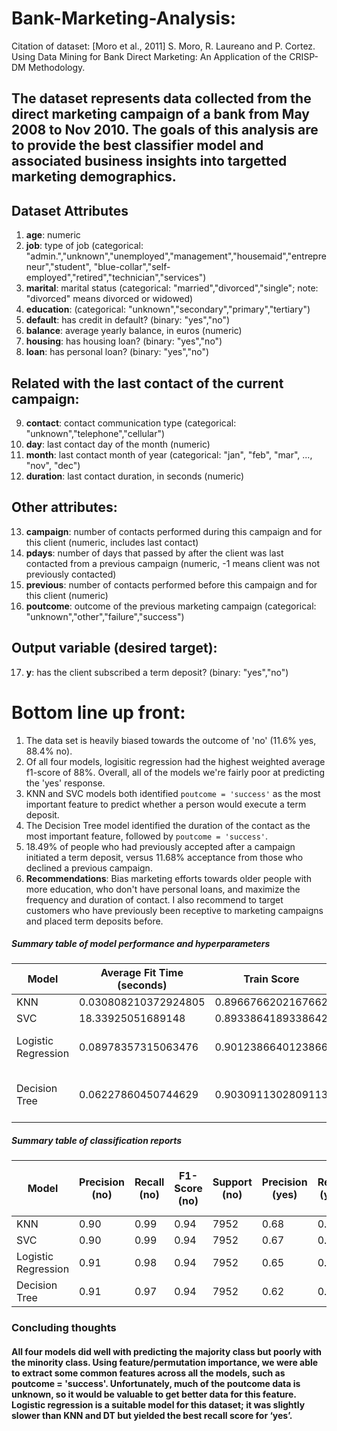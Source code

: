 # Bank-Marketing-Analysis: 
Citation of dataset: [Moro et al., 2011] S. Moro, R. Laureano and P. Cortez. Using Data Mining for Bank Direct Marketing: An Application of the CRISP-DM Methodology. 
## The dataset represents data collected from the direct marketing campaign of a bank from May 2008 to Nov 2010. The goals of this analysis are to provide the best classifier model and associated business insights into targetted marketing demographics.
## Dataset Attributes

1. **age**: numeric
2. **job**: type of job (categorical: "admin.","unknown","unemployed","management","housemaid","entrepreneur","student", "blue-collar","self-employed","retired","technician","services")
3. **marital**: marital status (categorical: "married","divorced","single"; note: "divorced" means divorced or widowed)
4. **education**: (categorical: "unknown","secondary","primary","tertiary")
5. **default**: has credit in default? (binary: "yes","no")
6. **balance**: average yearly balance, in euros (numeric)
7. **housing**: has housing loan? (binary: "yes","no")
8. **loan**: has personal loan? (binary: "yes","no")

## Related with the last contact of the current campaign:
9. **contact**: contact communication type (categorical: "unknown","telephone","cellular")
10. **day**: last contact day of the month (numeric)
11. **month**: last contact month of year (categorical: "jan", "feb", "mar", ..., "nov", "dec")
12. **duration**: last contact duration, in seconds (numeric)

## Other attributes:
13. **campaign**: number of contacts performed during this campaign and for this client (numeric, includes last contact)
14. **pdays**: number of days that passed by after the client was last contacted from a previous campaign (numeric, -1 means client was not previously contacted)
15. **previous**: number of contacts performed before this campaign and for this client (numeric)
16. **poutcome**: outcome of the previous marketing campaign (categorical: "unknown","other","failure","success")

## Output variable (desired target):
17. **y**: has the client subscribed a term deposit? (binary: "yes","no")

# Bottom line up front:
1. The data set is heavily biased towards the outcome of 'no' (11.6% yes, 88.4% no).
2. Of all four models, logisitic regression had the highest weighted average f1-score of 88%. Overall, all of the models we're fairly poor at predicting the 'yes' response.
3. KNN and SVC models both identified `poutcome = 'success'` as the most important feature to predict whether a person would execute a term deposit.
4. The Decision Tree model identified the duration of the contact as the most important feature, followed by `poutcome = 'success'`.
5. 18.49% of people who had previously accepted after a campaign initiated a term deposit, versus 11.68% acceptance from those who declined a previous campaign.
6. **Recommendations**: Bias marketing efforts towards older people with more education, who don't have personal loans, and maximize the frequency and duration of contact. I also recommend to target customers who have previously been receptive to marketing campaigns and placed term deposits before.
##### Summary table of model performance and hyperparameters
| Model                | Average Fit Time (seconds) | Train Score | Test Score | Optimal Hyperparameters                           |
|----------------------|----------------------------|-------------|------------|--------------------------------------------------|
| KNN                  | 0.030808210372924805       | 0.8966766202167662 | 0.8935087913303107 | {'n_neighbors': 30}                               |
| SVC                  | 18.33925051689148          | 0.8933864189338642 | 0.8907442220502045 | {'kernel': 'linear'}                              |
| Logistic Regression  | 0.08978357315063476        | 0.9012386640123866 | 0.8976003538648678 | {'C': 1, 'penalty': 'l2', 'solver': 'newton-cg'}  |
| Decision Tree        | 0.06227860450744629        | 0.9030911302809113 | 0.8952781156695787 | {'criterion': 'gini', 'max_depth': 4, 'min_samples_split': 2} |
##### Summary table of classification reports
| Model                | Precision (no) | Recall (no) | F1-Score (no) | Support (no) | Precision (yes) | Recall (yes) | F1-Score (yes) | Support (yes) | Accuracy | Macro Avg Precision | Macro Avg Recall | Macro Avg F1-Score | Weighted Avg Precision | Weighted Avg Recall | Weighted Avg F1-Score |
|----------------------|----------------|-------------|---------------|--------------|-----------------|--------------|----------------|---------------|----------|---------------------|------------------|--------------------|------------------------|---------------------|----------------------|
| KNN                  | 0.90           | 0.99        | 0.94          | 7952         | 0.68            | 0.22         | 0.33           | 1091          | 0.89     | 0.79                | 0.60             | 0.64               | 0.88                   | 0.89                | 0.87                 |
| SVC                  | 0.90           | 0.99        | 0.94          | 7952         | 0.67            | 0.19         | 0.29           | 1091          | 0.89     | 0.78                | 0.59             | 0.62               | 0.87                   | 0.89                | 0.86                 |
| Logistic Regression  | 0.91           | 0.98        | 0.94          | 7952         | 0.65            | 0.33         | 0.44           | 1091          | 0.90     | 0.78                | 0.65             | 0.69               | 0.88                   | 0.90                | 0.88                 |
| Decision Tree        | 0.91           | 0.97        | 0.94          | 7952         | 0.62            | 0.33         | 0.43           | 1091          | 0.90     | 0.77                | 0.65             | 0.69               | 0.88                   | 0.90                | 0.88                 |
### Concluding thoughts
#### All four models did well with predicting the majority class but poorly with the minority class. Using feature/permutation importance, we were able to extract some common features across all the models, such as poutcome = 'success'. Unfortunately, much of the poutcome data is unknown, so it would be valuable to get better data for this feature. Logistic regression is a suitable model for this dataset; it was slightly slower than KNN and DT but yielded the best recall score for ‘yes’.
